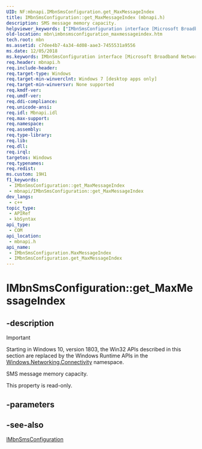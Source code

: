 ```yaml
---
UID: NF:mbnapi.IMbnSmsConfiguration.get_MaxMessageIndex
title: IMbnSmsConfiguration::get_MaxMessageIndex (mbnapi.h)
description: SMS message memory capacity.
helpviewer_keywords: ["IMbnSmsConfiguration interface [Microsoft Broadband Networks]","MaxMessageIndex property","IMbnSmsConfiguration.MaxMessageIndex","IMbnSmsConfiguration.get_MaxMessageIndex","IMbnSmsConfiguration::MaxMessageIndex","IMbnSmsConfiguration::get_MaxMessageIndex","MaxMessageIndex property [Microsoft Broadband Networks]","MaxMessageIndex property [Microsoft Broadband Networks]","IMbnSmsConfiguration interface","get_MaxMessageIndex","mbn.imbnsmsconfiguration_maxmessageindex","mbnapi/IMbnSmsConfiguration::MaxMessageIndex","mbnapi/IMbnSmsConfiguration::get_MaxMessageIndex"]
old-location: mbn\imbnsmsconfiguration_maxmessageindex.htm
tech.root: mbn
ms.assetid: c7dee4b7-4a34-4d08-aae3-7455531a9556
ms.date: 12/05/2018
ms.keywords: IMbnSmsConfiguration interface [Microsoft Broadband Networks],MaxMessageIndex property, IMbnSmsConfiguration.MaxMessageIndex, IMbnSmsConfiguration.get_MaxMessageIndex, IMbnSmsConfiguration::MaxMessageIndex, IMbnSmsConfiguration::get_MaxMessageIndex, MaxMessageIndex property [Microsoft Broadband Networks], MaxMessageIndex property [Microsoft Broadband Networks],IMbnSmsConfiguration interface, get_MaxMessageIndex, mbn.imbnsmsconfiguration_maxmessageindex, mbnapi/IMbnSmsConfiguration::MaxMessageIndex, mbnapi/IMbnSmsConfiguration::get_MaxMessageIndex
req.header: mbnapi.h
req.include-header: 
req.target-type: Windows
req.target-min-winverclnt: Windows 7 [desktop apps only]
req.target-min-winversvr: None supported
req.kmdf-ver: 
req.umdf-ver: 
req.ddi-compliance: 
req.unicode-ansi: 
req.idl: Mbnapi.idl
req.max-support: 
req.namespace: 
req.assembly: 
req.type-library: 
req.lib: 
req.dll: 
req.irql: 
targetos: Windows
req.typenames: 
req.redist: 
ms.custom: 19H1
f1_keywords:
 - IMbnSmsConfiguration::get_MaxMessageIndex
 - mbnapi/IMbnSmsConfiguration::get_MaxMessageIndex
dev_langs:
 - c++
topic_type:
 - APIRef
 - kbSyntax
api_type:
 - COM
api_location:
 - mbnapi.h
api_name:
 - IMbnSmsConfiguration.MaxMessageIndex
 - IMbnSmsConfiguration.get_MaxMessageIndex
---
```


# IMbnSmsConfiguration::get_MaxMessageIndex


## -description

> [!IMPORTANT]
> Starting in Windows 10, version 1803, the Win32 APIs described in this section are replaced by the Windows Runtime APIs in the [Windows.Networking.Connectivity](/uwp/api/windows.networking.connectivity) namespace.

SMS message memory capacity.

This property is read-only.

## -parameters

## -see-also

<a href="https://docs.microsoft.com/windows/desktop/api/mbnapi/nn-mbnapi-imbnsmsconfiguration">IMbnSmsConfiguration</a>

